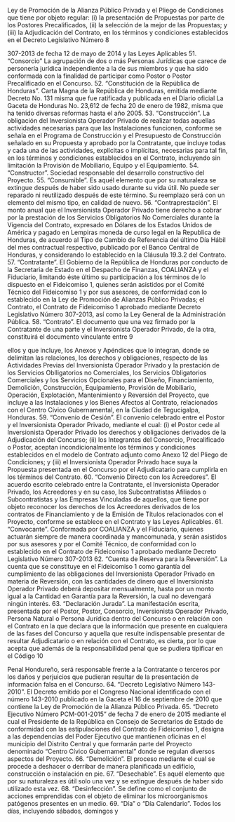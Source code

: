 Ley de Promoción de la Alianza Público Privada y el Pliego de Condiciones que tiene
por objeto regular: (i) la presentación de Propuestas por parte de los Postores
Precalificados, (ii) la selección de la mejor de las Propuestas; y (iii) la Adjudicación del
Contrato, en los términos y condiciones establecidos en el Decreto Legislativo Número
8

307-2013 de fecha 12 de mayo de 2014 y las Leyes Aplicables
51. “Consorcio” La agrupación de dos o más Personas Jurídicas que carece de
personería jurídica independiente a la de sus miembros y que ha sido conformada con
la finalidad de participar como Postor o Postor Precalificado en el Concurso.
52. “Constitución de la República de Honduras”. Carta Magna de la República de
Honduras, emitida mediante Decreto No. 131 misma que fue ratificada y publicada en el
Diario oficial La Gaceta de Honduras No. 23,612 de fecha 20 de enero de 1982, misma
que ha tenido diversas reformas hasta el año 2005.
53. “Construcción”. La obligación del Inversionista Operador Privado de realizar todas
aquellas actividades necesarias para que las Instalaciones funcionen, conforme se
señala en el Programa de Construcción y el Presupuesto de Construcción señalado en
su Propuesta y aprobado por la Contratante, que incluye todas y cada una de las
actividades, explícitas o implícitas, necesarias para tal fin, en los términos y condiciones
establecidos en el Contrato, incluyendo sin limitación la Provisión de Mobiliario, Equipo
y el Equipamiento.
54. “Constructor”. Sociedad responsable del desarrollo constructivo del Proyecto.
55. “Consumible”. Es aquél elemento que por su naturaleza se extingue después de
haber sido usado durante su vida útil. No puede ser reparado ni reutilizado después de
este término. Su reemplazo será con un elemento del mismo tipo, en calidad de nuevo.
56. “Contraprestación”. El monto anual que el Inversionista Operador Privado tiene
derecho a cobrar por la prestación de los Servicios Obligatorios No Comerciales
durante la Vigencia del Contrato, expresado en Dólares de los Estados Unidos de
América y pagado en Lempiras moneda de curso legal en la Republica de Honduras, de
acuerdo al Tipo de Cambio de Referencia del último Día Hábil del mes contractual
respectivo, publicado por el Banco Central de Honduras, y considerando lo establecido
en la Cláusula 19.3.2 del Contrato.
57. “Contratante”. El Gobierno de la República de Honduras por conducto de la
Secretaria de Estado en el Despacho de Finanzas, COALIANZA y el Fiduciario,
limitando éste último su participación a los términos de lo dispuesto en el Fideicomiso 1,
quienes serán asistidos por el Comité Técnico del Fideicomiso 1 y por sus asesores, de
conformidad con lo establecido en la Ley de Promoción de Alianzas Público Privadas; el
Contrato, el Contrato de Fideicomiso 1 aprobado mediante Decreto Legislativo Número
307-2013, así como la Ley General de la Administración Pública.
58. “Contrato”. El documento que una vez firmado por la Contratante de una parte y el
Inversionista Operador Privado, de la otra, constituirá el documento vinculante entre
9

ellos y que incluye, los Anexos y Apéndices que lo integran, donde se delimitan las
relaciones, los derechos y obligaciones, respecto de las Actividades Previas del
Inversionista Operador Privado y la prestación de los Servicios Oblligatorios no
Comerciales, los Servicios Obligatorios Comerciales y los Servicios Opcionales para el
Diseño, Financiamiento, Demolición, Construcción, Equipamiento, Provisión de
Mobiliario, Operación, Explotación, Mantenimiento y Reversión del Proyecto, que
incluye a las Instalaciones y los Bienes Afectos al Contrato, relacionados con el Centro
Cívico Gubernamental, en la Ciudad de Tegucigalpa, Honduras.
59. “Convenio de Cesión”. El convenio celebrado entre el Postor y el Inversionista
Operador Privado, mediante el cual: (i) el Postor cede al Inversionista Operador Privado
los derechos y obligaciones derivados de la Adjudicación del Concurso; (ii) los
Integrantes del Consorcio, Precalificado o Postor, aceptan incondicionalmente los
términos y condiciones establecidos en el modelo de Contrato adjunto como Anexo 12
del Pliego de Condiciones; y (iii) el Inversionista Operador Privado hace suya la
Propuesta presentada en el Concurso por el Adjudicatario para cumplirla en los
términos del Contrato.
60. “Convenio Directo con los Acreedores”. El acuerdo escrito celebrado entre la
Contratante, el Inversionista Operador Privado, los Acreedores y en su caso, los
Subcontratistas Afiliados o Subcontratistas y las Empresas Vinculadas de aquellos, que
tiene por objeto reconocer los derechos de los Acreedores derivados de los contratos
de Financiamiento y de la Emisión de Títulos relacionados con el Proyecto, conforme se
establece en el Contrato y las Leyes Aplicables.
61. “Convocante”. Conformada por COALIANZA y el Fiduciario, quienes actuarán
siempre de manera coordinada y mancomunada, y serán asistidos por sus asesores y
por el Comité Técnico, de conformidad con lo establecido en el Contrato de Fideicomiso
1 aprobado mediante Decreto Legislativo Número 307-2013
62. “Cuenta de Reserva para la Reversión”. La cuenta que se constituye en el
Fideicomiso 1 como garantía del cumplimiento de las obligaciones del Inversionista
Operador Privado en materia de Reversión, con las cantidades de dinero que el
Inversionista Operador Privado deberá depositar mensualmente, hasta por un monto
igual a la Cantidad en Garantía para la Reversión, la cual no devengará ningún interés.
63. “Declaración Jurada”. La manifestación escrita, presentada por el Postor, Postor,
Consorcio, Inversionista Operador Privado, Persona Natural o Persona Jurídica dentro
del Concurso o en relación con el Contrato en la que declara que la información que
presente en cualquiera de las fases del Concurso y aquella que resulte indispensable
presentar de resultar Adjudicatario o en relación con el Contrato, es cierta, por lo que
acepta que además de la responsabilidad penal que se pudiera tipificar en el Código
10

Penal Hondureño, será responsable frente a la Contratante o terceros por los daños y
perjuicios que pudieran resultar de la presentación de información falsa en el Concurso.
64. “Decreto Legislativo Número 143-2010”. El Decreto emitido por el Congreso
Nacional identificado con el número 143-2010 publicado en la Gaceta el 16 de
septiembre de 2010 que contiene la Ley de Promoción de la Alianza Público Privada.
65. “Decreto Ejecutivo Número PCM-001-2015” de fecha 7 de enero de 2015
mediante el cual el Presidente de la República en Consejo de Secretarios de Estado de
conformidad con las estipulaciones del Contrato de Fideicomiso 1, designa a las
dependencias del Poder Ejecutivo que mantienen oficinas en el municipio del Distrito
Central y que formarán parte del Proyecto denominado “Centro Cívico Gubernamental”
donde se regulan diversos aspectos del Proyecto.
66. “Demolición”. El proceso mediante el cual se procede a deshacer o derribar de
manera planificada un edificio, construcción o instalación en pie.
67. “Desechable”. Es aquél elemento que por su naturaleza es útil solo una vez y se
extingue después de haber sido utilizado esta vez.
68. “Desinfección”. Se define como el conjunto de acciones emprendidas con el objeto
de eliminar los microorganismos patógenos presentes en un medio.
69. “Día” o “Día Calendario”. Todos los días, incluyendo sábados, domingos y

